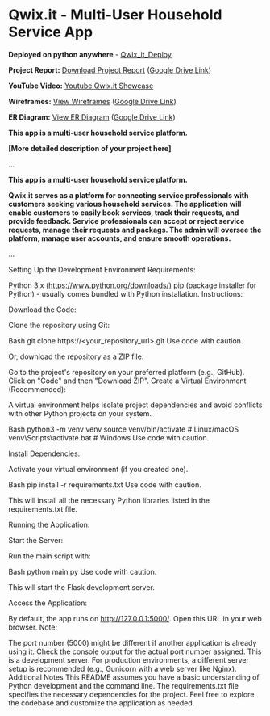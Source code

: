 
# Qwix.it - Multi-User Household Service App

**Deployed on python anywhere** - [Qwix_it_Deploy](https://1mystic4u.pythonanywhere.com/)

**Project Report:**  [Download Project Report](https://drive.google.com/file/d/13dBJa5dTYcx_QbIBZ-ltoKqTy1gkvSyM/view?usp=drive_link) ([Google Drive Link](https://drive.google.com/file/d/13dBJa5dTYcx_QbIBZ-ltoKqTy1gkvSyM/view?usp=drive_link))

**YouTube Video:** [Youtube Qwix.it Showcase](https://youtu.be/47l2mmetJRA)

**Wireframes:**  [View Wireframes](https://drive.google.com/file/d/1-vAL9DPS098npn7_ueK7RJrd9t81KhXq/view?usp=drive_link) ([Google Drive Link](https://drive.google.com/file/d/1-vAL9DPS098npn7_ueK7RJrd9t81KhXq/view?usp=drive_link))

**ER Diagram:**  [View ER Diagram](https://drive.google.com/file/d/12yD2KjGC5nywPD2Wh0VQZg7CdiH9ez5w/view?usp=drive_link) ([Google Drive Link](https://drive.google.com/file/d/12yD2KjGC5nywPD2Wh0VQZg7CdiH9ez5w/view?usp=drive_link))

**This app is a multi-user household service platform.**

**[More detailed description of your project here]**

...

**This app is a multi-user household service platform.**

**Qwix.it serves as a platform for connecting service professionals with customers
seeking various household services. The application will enable customers to easily
book services, track their requests, and provide feedback. Service professionals can
accept or reject service requests, manage their requests and packags. The admin
will oversee the platform, manage user accounts, and ensure smooth operations.**

...

Setting Up the Development Environment
Requirements:

Python 3.x (https://www.python.org/downloads/)
pip (package installer for Python) - usually comes bundled with Python installation.
Instructions:

Download the Code:

Clone the repository using Git:

Bash
git clone https://<your_repository_url>.git
Use code with caution.

Or, download the repository as a ZIP file:

Go to the project's repository on your preferred platform (e.g., GitHub).
Click on "Code" and then "Download ZIP".
Create a Virtual Environment (Recommended):

A virtual environment helps isolate project dependencies and avoid conflicts with other Python projects on your system.

Bash
python3 -m venv venv
source venv/bin/activate  # Linux/macOS
venv\Scripts\activate.bat  # Windows
Use code with caution.

Install Dependencies:

Activate your virtual environment (if you created one).

Bash
pip install -r requirements.txt
Use code with caution.

This will install all the necessary Python libraries listed in the requirements.txt file.

Running the Application:

Start the Server:

Run the main script with:

Bash
python main.py
Use code with caution.

This will start the Flask development server.

Access the Application:

By default, the app runs on http://127.0.0.1:5000/. Open this URL in your web browser.
Note:

The port number (5000) might be different if another application is already using it. Check the console output for the actual port number assigned.
This is a development server. For production environments, a different server setup is recommended (e.g., Gunicorn with a web server like Nginx).
Additional Notes
This README assumes you have a basic understanding of Python development and the command line.
The requirements.txt file specifies the necessary dependencies for the project.
Feel free to explore the codebase and customize the application as needed.
